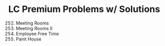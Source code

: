 # LC Premium Problems w/ Solutions
 252. Meeting Rooms
 253. Meeting Rooms II
 759. Employee Free Time
 256. Paint House
